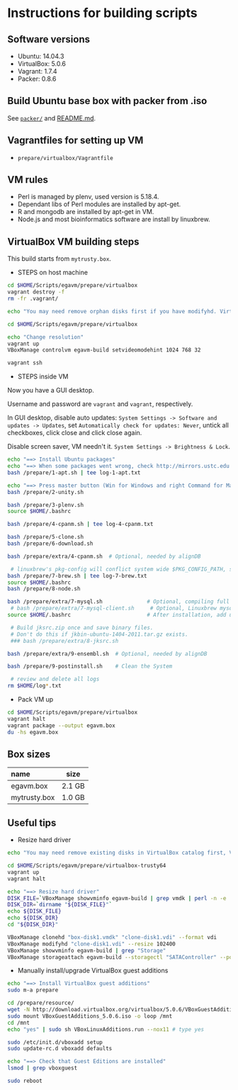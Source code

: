# Instructions for building scripts

## Software versions

* Ubuntu:       14.04.3
* VirtualBox:   5.0.6
* Vagrant:      1.7.4
* Packer:       0.8.6

## Build Ubuntu base box with packer from .iso

See [`packer/`](packer/) and [README.md](packer/README.md).

##  Vagrantfiles for setting up VM

* `prepare/virtualbox/Vagrantfile`

## VM rules

* Perl is managed by plenv, used version is 5.18.4.
* Dependant libs of Perl modules are installed by apt-get.
* R and mongodb are installed by apt-get in VM.
* Node.js and most bioinformatics software are install by linuxbrew.

## VirtualBox VM building steps

This build starts from `mytrusty.box`.

* STEPS on host machine

```bash
cd $HOME/Scripts/egavm/prepare/virtualbox
vagrant destroy -f
rm -fr .vagrant/

echo "You may need remove orphan disks first if you have modifyhd. VirtualBox->File->Virtual Media Manager."

cd $HOME/Scripts/egavm/prepare/virtualbox

echo "Change resolution"
vagrant up
VBoxManage controlvm egavm-build setvideomodehint 1024 768 32

vagrant ssh
```

* STEPS inside VM

Now you have a GUI desktop.

Username and password are `vagrant` and `vagrant`, respectively.

In GUI desktop, disable auto updates: `System Settings -> Software and updates -> Updates`,
set `Automatically check for updates: Never`, untick all checkboxes, click close and click close again.

Disable screen saver, VM needn't it. `System Settings -> Brightness & Lock`.

```bash
echo "==> Install Ubuntu packages"
echo "==> When some packages went wrong, check http://mirrors.ustc.edu.cn/ubuntu/ for updating status."
bash /prepare/1-apt.sh | tee log-1-apt.txt

echo "==> Press master button (Win for Windows and right Command for Mac) and type `terminal` to start a GUI terminal"
bash /prepare/2-unity.sh

bash /prepare/3-plenv.sh
source $HOME/.bashrc

bash /prepare/4-cpanm.sh | tee log-4-cpanm.txt

bash /prepare/5-clone.sh
bash /prepare/6-download.sh

bash /prepare/extra/4-cpanm.sh  # Optional, needed by alignDB

 # linuxbrew's pkg-config will conflict system wide $PKG_CONFIG_PATH, so put them to the tail of job queues.
bash /prepare/7-brew.sh | tee log-7-brew.txt
source $HOME/.bashrc
bash /prepare/8-node.sh

bash /prepare/extra/7-mysql.sh              # Optional, compiling full mysql51.
 # bash /prepare/extra/7-mysql-client.sh     # Optional, Linuxbrew mysql51 client, needed by alignDB and building jksrc.
source $HOME/.bashrc                        # After installation, add user alignDB to mysql.

 # Build jksrc.zip once and save binary files.
 # Don't do this if jkbin-ubuntu-1404-2011.tar.gz exists.
 ### bash /prepare/extra/8-jksrc.sh

bash /prepare/extra/9-ensembl.sh  # Optional, needed by alignDB

bash /prepare/9-postinstall.sh    # Clean the System

 # review and delete all logs
rm $HOME/log*.txt
```

* Pack VM up

```bash
cd $HOME/Scripts/egavm/prepare/virtualbox
vagrant halt
vagrant package --output egavm.box
du -hs egavm.box
```

## Box sizes

| name         | size    |
| :-----       | :-----: |
| egavm.box    | 2.1 GB  |
| mytrusty.box | 1.0 GB  |

## Useful tips

* Resize hard driver

```bash
echo "You may need remove existing disks in VirtualBox catalog first, VirtualBox->File->Virtual Media Manager."

cd $HOME/Scripts/egavm/prepare/virtualbox-trusty64
vagrant up
vagrant halt

echo "==> Resize hard driver"
DISK_FILE=`VBoxManage showvminfo egavm-build | grep vmdk | perl -n -e '/($ENV{HOME}.+)\(UUID/; $file = $1; print $file'`
DISK_DIR=`dirname "${DISK_FILE}"`
echo ${DISK_FILE}
echo ${DISK_DIR}
cd "${DISK_DIR}"

VBoxManage clonehd "box-disk1.vmdk" "clone-disk1.vdi" --format vdi
VBoxManage modifyhd "clone-disk1.vdi" --resize 102400
VBoxManage showvminfo egavm-build | grep "Storage"
VBoxManage storageattach egavm-build --storagectl "SATAController" --port 0 --device 0 --type hdd --medium clone-disk1.vdi
```

* Manually install/upgrade VirtualBox guest additions

```bash
echo "==> Install VirtualBox guest additions"
sudo m-a prepare

cd /prepare/resource/
wget -N http://download.virtualbox.org/virtualbox/5.0.6/VBoxGuestAdditions_5.0.6.iso
sudo mount VBoxGuestAdditions_5.0.6.iso -o loop /mnt
cd /mnt
echo "yes" | sudo sh VBoxLinuxAdditions.run --nox11 # type yes

sudo /etc/init.d/vboxadd setup
sudo update-rc.d vboxadd defaults

echo "==> Check that Guest Editions are installed"
lsmod | grep vboxguest

sudo reboot
```
